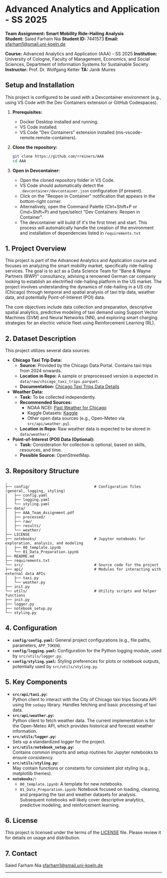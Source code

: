 # Advanced Analytics and Application - SS 2025

**Team Assignment: Smart Mobility Ride-Hailing Analysis**<br>
**Student:** Saied Farham Nia
**Student ID:** 7441573
**Email:** sfarham1@smail.uni-koeln.de

**Course:** Advanced Analytics and Application (AAA) - SS 2025
**Institution:** University of Cologne, Faculty of Management, Economics, and Social Sciences, Department of Information Systems for Sustainable Society
**Instructor:** Prof. Dr. Wolfgang Ketter
**TA:** Janik Muires

## Setup and Installation

This project is configured to be used with a Devcontainer environment (e.g., using VS Code with the Dev Containers extension or GitHub Codespaces).

1.  **Prerequisites:**
    * Docker Desktop installed and running.
    * VS Code installed.
    * VS Code "Dev Containers" extension installed (ms-vscode-remote.remote-containers).

2.  **Clone the repository:**
    ```bash
    git clone https://github.com/rreiners/AAA
    cd AAA
    ```

3.  **Open in Devcontainer:**
    * Open the cloned repository folder in VS Code.
    * VS Code should automatically detect the `.devcontainer/devcontainer.json` configuration (if present).
    * Click on the "Reopen in Container" notification that appears in the bottom-right corner.
    * Alternatively, open the Command Palette (Ctrl+Shift+P or Cmd+Shift+P) and type/select "Dev Containers: Reopen in Container".
    * The devcontainer will build (if it's the first time) and start. This process will automatically handle the creation of the environment and installation of dependencies listed in `requirements.txt`

## 1. Project Overview

This project is part of the Advanced Analytics and Application course and focuses on analyzing the smart mobility market, specifically ride-hailing services. The goal is to act as a Data Science Team for "Bane & Wayne Partners (BWP)" consultancy, advising a renowned German car company looking to establish an electrified ride-hailing platform in the US market. The project involves understanding the dynamics of ride-hailing in a US city (Chicago) through temporal and spatial analysis of taxi trip data, weather data, and potentially Point-of-Interest (POI) data.

The core objectives include data collection and preparation, descriptive spatial analytics, predictive modeling of taxi demand using Support Vector Machines (SVM) and Neural Networks (NN), and exploring smart charging strategies for an electric vehicle fleet using Reinforcement Learning (RL).

## 2. Dataset Description

This project utilizes several data sources:

* **Chicago Taxi Trip Data:**
    * **Source:** Provided by the Chicago Data Portal. Contains taxi trips from 2024 onwards.
    * **Location in Repo:** A sample or preprocessed version is expected in `data/raw/chicago_taxi_trips.parquet`.
    * **Documentation:** [Chicago Taxi Trips Data Details](https://data.cityofchicago.org/Transportation/Taxi-Trips-2024-/ajtu-isnz/about_data)
* **Weather Data:**
    * **Task:** To be collected independently.
    * **Recommended Sources:**
        * NOAA NCEI: [Past Weather for Chicago](https://www.ncei.noaa.gov/access/past-weather/chicago)
        * Kaggle Datasets: [Kaggle](https://www.kaggle.com/datasets/)
        * Other open data sources (e.g., Open-Meteo via `src/api/weather.py`).
    * **Location in Repo:** Raw weather data is expected to be stored in `data/weather/`.
* **Point-of-Interest (POI) Data (Optional):**
    * **Task:** Consideration for collection is optional, based on skills, resources, and time.
    * **Possible Source:** OpenStreetMap.

## 3. Repository Structure

```
.
├── config/                             # Configuration files (general, logging, styling)
│   ├── config.yaml
│   ├── logging.yaml
│   └── styling.yaml
├── data/                               
│   ├── AAA_Team_Assignment.pdf         
│   ├── processed/                      
│   ├── raw/                            
│   ├── results/                        
│   └── weather/                        
├── LICENSE                             
├── notebooks/                          # Jupyter notebooks for exploration, analysis, and modeling
│   ├── 00_template.ipynb
│   └── 01_Data_Preparation.ipynb
├── README.md               
├── requirements.txt        
└── src/                                # Source code for the project
├── api/                                # Modules for interacting with external data APIs
│   ├── taxi.py         
│   └── weather.py      
├── init.py
└── utils/                              # Utility scripts and helper functions
├── init.py
├── logger.py       
├── notebook_setup.py 
└── styling.py      
```

## 4. Configuration

* **`config/config.yaml`:** General project configurations (e.g., file paths, parameters, `APP_TOKEN`).
* **`config/logging.yaml`:** Configuration for the Python logging module, used by `src/utils/logger.py`.
* **`config/styling.yaml`:** Styling preferences for plots or notebook outputs, potentially used by `src/utils/styling.py`.

## 5. Key Components

* **`src/api/taxi.py`:** <br> Python client to interact with the City of Chicago taxi trips Socrata API using the `sodapy` library. Handles fetching and basic processing of taxi data.
* **`src/api/weather.py`:** <br>Python client to fetch weather data. The current implementation is for the Open-Meteo API, which provides historical and forecast weather information.
* **`src/utils/logger.py`:** <br>Sets up a standardized logger for the project.
* **`src/utils/notebook_setup.py`:** <br>Contains common imports and setup routines for Jupyter notebooks to ensure consistency.
* **`src/utils/styling.py`:** <br>May contain functions or constants for consistent plot styling (e.g., matplotlib themes).
* **`notebooks/`:**
    * `00_template.ipynb`: A template for new notebooks.
    * `01_Data_Preparation.ipynb`: Notebook focused on loading, cleaning, and preparing the taxi and weather datasets for analysis. Subsequent notebooks will likely cover descriptive analytics, predictive modeling, and reinforcement learning.

## 6. License

This project is licensed under the terms of the [LICENSE](LICENSE) file. Please review it for details on usage and distribution.

## 7. Contact

Saied Farham Nia
sfarham1@smail.uni-koeln.de

---

